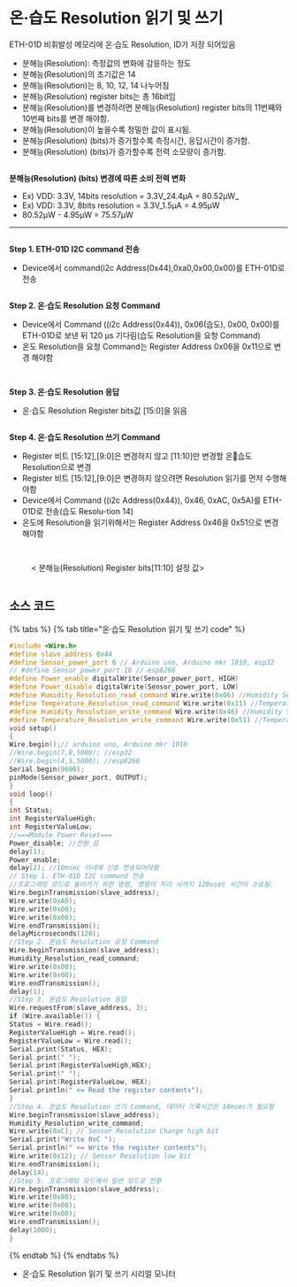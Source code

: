 # 온·습도 Resolution 읽기 및 쓰기

ETH-01D 비휘발성 메모리에 온·습도 Resolution, ID가 저장 되어있음

* 분해능(Resolution): 측정값의 변화에 감응하는 정도
* 분해능(Resolution)의 초기값은 14
* 분해능(Resolution)는 8, 10, 12, 14 나누어짐
* 분해능(Resolution) register bits는 총 16bit임
* 분해능(Resolution)를 변경하려면 분해능(Resolution) register bits의 11번째와 10번째 bits를 변경 해야함.
* 분해능(Resolution)이 높을수록 정밀한 값이 표시됨.
* 분해능(Resolution) (bits)가 증가할수록 측정시간, 응답시간이 증가함.
* 분해능(Resolution) (bits)가 증가할수록 전력 소모량이 증가함.

<figure><img src="../../../../.gitbook/assets/temp&#x26;humi/ETH-01D/eth-01d-i2c/resolution/eth_01d_i2c_resolution.PNG" alt=""><figcaption></figcaption></figure>

**분해능(Resolution) (bits) 변경에 따른 소비 전력 변화**

* Ex) VDD: 3.3V, 14bits resolution = 3.3V\_24.4µA = 80.52µW\_
* Ex) VDD: 3.3V, 8bits resolution = 3.3V\_1.5µA = 4.95µW
* 80.52µW - 4.95µW = 75.57µW

***

<figure><img src="../../../../.gitbook/assets/temp&#x26;humi/ETH-01D/eth-01d-i2c/resolution/eth_01d_i2c_resolution (2).PNG" alt=""><figcaption></figcaption></figure>

**Step 1. ETH-01D I2C command 전송**

* Device에서 command(i2c Address(0x44),0xa0,0x00,0x00)를 ETH-01D로 전송

<figure><img src="../../../../.gitbook/assets/eth_01d_i2c_address (1) (1).png" alt=""><figcaption></figcaption></figure>

**Step 2. 온·습도 Resolution 요청 Command**

* Device에서 Command ((i2c Address(0x44)), 0x06(습도), 0x00, 0x00)를 ETH-01D로 보낸 뒤 120 μs 기다림(습도 Resolution을 요청 Command)
* 온도 Resolution을 요청 Command는 Register Address 0x06을 0x11으로 변경 해야함

<figure><img src="../../../../.gitbook/assets/temp&#x26;humi/ETH-01D/eth-01d-i2c/resolution/eth_01d_i2c_resolution (4).png" alt=""><figcaption></figcaption></figure>

<figure><img src="../../../../.gitbook/assets/temp&#x26;humi/ETH-01D/eth-01d-i2c/resolution/eth_01d_i2c_resolution (5).png" alt=""><figcaption></figcaption></figure>

**Step 3. 온·습도 Resolution 응답**

* 온·습도 Resolution Register bits값 \[15:0]을 읽음

<figure><img src="../../../../.gitbook/assets/eth_01d_i2c_response (1).png" alt=""><figcaption></figcaption></figure>

**Step 4. 온·습도 Resolution 쓰기 Command**

* Register 비트 \[15:12],\[9:0]은 변경하지 않고 \[11:10]만 변경할 온습도 Resolution으로 변경
* Register 비트 \[15:12],\[9:0]은 변경하지 않으려면 Resolution 읽기를 먼저 수행해야함
* Device에서 Command ((i2c Address(0x44)), 0x46, 0xAC, 0x5A)를 ETH-01D로 전송(습도 Resolu-tion 14)
* 온도에 Resolution을 읽기위해서는 Register Address 0x46을 0x51으로 변경 해야함

<figure><img src="../../../../.gitbook/assets/temp&#x26;humi/ETH-01D/eth-01d-i2c/resolution/eth_01d_i2c_resolution (7).png" alt=""><figcaption></figcaption></figure>

<figure><img src="../../../../.gitbook/assets/temp&#x26;humi/ETH-01D/eth-01d-i2c/resolution/eth_01d_i2c_resolution (11).PNG" alt=""><figcaption><p>&#x3C; 분해능(Resolution) Register bits[11:10] 설정 값></p></figcaption></figure>

<figure><img src="../../../../.gitbook/assets/temp&#x26;humi/ETH-01D/eth-01d-i2c/resolution/eth_01d_i2c_resolution (8).PNG" alt=""><figcaption></figcaption></figure>

## 소스 코드

{% tabs %}
{% tab title="온·습도 Resolution 읽기 및 쓰기 code" %}
```cpp
#include <Wire.h>
#define slave_address 0x44
#define Sensor_power_port 6 // Arduino uno, Arduino mkr 1010, esp32
// #define Sensor_power_port 16 // esp8266
#define Power_enable digitalWrite(Sensor_power_port, HIGH)
#define Power_disable digitalWrite(Sensor_power_port, LOW)
#define Humidity_Resolution_read_command Wire.write(0x06) //Humidity Sensor Resolution – Read Register (bits [11:10])
#define Temperature_Resolution_read_command Wire.write(0x11) //Temperature Sensor Resolution – Read Register (bits [11:10])
#define Humidity_Resolution_write_command Wire.write(0x46) //Humidity Sensor Resolution – Write Register (bits [11:10])
#define Temperature_Resolution_write_command Wire.write(0x51) //Temperature Sensor Resolution – Write Register (bits [11:10])
void setup()
{
Wire.begin();// arduino uno, Arduino mkr 1010
//Wire.begin(7,8,5000); //esp32
//Wire.begin(4,5,5000); //esp8266
Serial.begin(9600);
pinMode(Sensor_power_port, OUTPUT);
}
void loop()
{
int Status;
int RegisterValueHigh;
int RegisterValueLow;
//===Module Power Reset===
Power_disable; //전원 끔
delay(1);
Power_enable;
delay(2); //10msec 이내에 신호 전송되어야함
// Step 1. ETH-01D I2C command 전송
//프로그래밍 모드로 들어가기 위한 명령, 명령어 처리 시까지 120usec 시간이 소요됨.
Wire.beginTransmission(slave_address);
Wire.write(0xA0);
Wire.write(0x00);
Wire.write(0x00);
Wire.endTransmission();
delayMicroseconds(120);
//Step 2. 온습도 Resolution 요청 Command
Wire.beginTransmission(slave_address);
Humidity_Resolution_read_command;
Wire.write(0x00);
Wire.write(0x00);
Wire.endTransmission();
delay(1);
//Step 3. 온습도 Resolution 응답
Wire.requestFrom(slave_address, 3);
if (Wire.available()) {
Status = Wire.read();
RegisterValueHigh = Wire.read();
RegisterValueLow = Wire.read();
Serial.print(Status, HEX);
Serial.print(" ");
Serial.print(RegisterValueHigh,HEX);
Serial.print(" ");
Serial.print(RegisterValueLow, HEX);
Serial.println(" <= Read the register contents");
}
//Step 4. 온습도 Resolution 쓰기 Command, 데이터 기록시간은 14msec가 필요함
Wire.beginTransmission(slave_address);
Humidity_Resolution_write_command;
Wire.write(0xC); // Sensor Resolution Change high bit
Serial.print("Write 0xC ");
Serial.println(" <= Write the register contents");
Wire.write(0x12); // Sensor Resolution low bit
Wire.endTransmission();
delay(14);
//Step 5. 프로그래밍 모드에서 일반 모드로 전환
Wire.beginTransmission(slave_address);
Wire.write(0x80);
Wire.write(0x00);
Wire.write(0x00);
Wire.endTransmission();
delay(1000);
}
```
{% endtab %}
{% endtabs %}

* 온·습도 Resolution 읽기 및 쓰기 시리얼 모니터

<figure><img src="../../../../.gitbook/assets/temp&#x26;humi/ETH-01D/eth-01d_resolution_serial.png" alt=""><figcaption></figcaption></figure>

<figure><img src="../../../temp-and-humi/.gitbook/assets/142.PNG" alt=""><figcaption></figcaption></figure>

<figure><img src="../../../temp-and-humi/.gitbook/assets/127.PNG" alt=""><figcaption></figcaption></figure>
